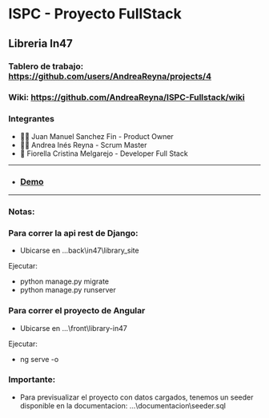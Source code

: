 # ISPC - Proyecto FullStack
## Libreria In47

### Tablero de trabajo: https://github.com/users/AndreaReyna/projects/4

### Wiki: https://github.com/AndreaReyna/ISPC-Fullstack/wiki

### Integrantes
* 👨‍💻 Juan Manuel Sanchez Fin - Product Owner
* 👩‍🏫 Andrea Inés Reyna - Scrum Master
* :construction: Fiorella Cristina Melgarejo - Developer Full Stack


___


* ### [Demo](https://drive.google.com/file/d/1cl_eOzLj_OO7hqBCx3HQXtdq-SKNO_FO/view?usp=sharing)


___

### Notas:
### Para correr la api rest de Django:
* Ubicarse en ...back\in47\library_site

Ejecutar:
* python manage.py migrate
* python manage.py runserver

### Para correr el proyecto de Angular
* Ubicarse en ...\front\library-in47

Ejecutar:
* ng serve -o
  
### Importante:
* Para previsualizar el proyecto con datos cargados, tenemos un seeder disponible en la documentacion: ...\documentacion\seeder.sql
